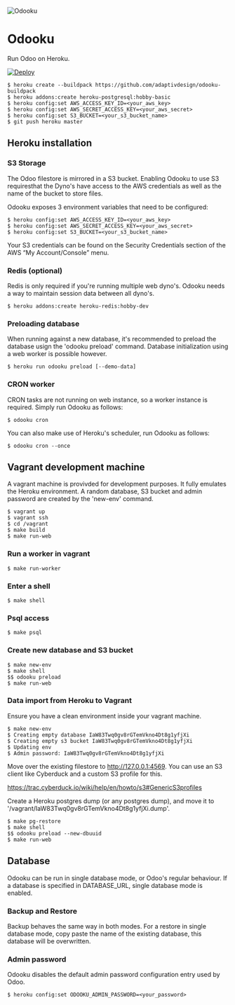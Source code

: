 ![Odooku](https://cdn.rawgit.com/adaptivdesign/odooku/master/img.svg "Odooku")

# Odooku
Run Odoo on Heroku.

[![Deploy](https://www.herokucdn.com/deploy/button.svg)](https://heroku.com/deploy)

```
$ heroku create --buildpack https://github.com/adaptivdesign/odooku-buildpack
$ heroku addons:create heroku-postgresql:hobby-basic
$ heroku config:set AWS_ACCESS_KEY_ID=<your_aws_key>
$ heroku config:set AWS_SECRET_ACCESS_KEY=<your_aws_secret>
$ heroku config:set S3_BUCKET=<your_s3_bucket_name>
$ git push heroku master
```

## Heroku installation

### S3 Storage
The Odoo filestore is mirrored in a S3 bucket. Enabling Odooku to use S3
requiresthat the Dyno's have access to the AWS credentials as well as the
name of the bucket to store files.

Odooku exposes 3 environment variables that need to be configured:

```
$ heroku config:set AWS_ACCESS_KEY_ID=<your_aws_key>
$ heroku config:set AWS_SECRET_ACCESS_KEY=<your_aws_secret>
$ heroku config:set S3_BUCKET=<your_s3_bucket_name>
```

Your S3 credentials can be found on the Security Credentials section of the
AWS “My Account/Console” menu.

### Redis (optional)
Redis is only required if you're running multiple web dyno's. Odooku needs a way
to maintain session data between all dyno's.

```
$ heroku addons:create heroku-redis:hobby-dev
```

### Preloading database
When running against a new database, it's recommended to preload the database
usign the 'odooku preload' command. Database initialization using a web worker
is possible however.

```
$ heroku run odooku preload [--demo-data]
```

### CRON worker

CRON tasks are not running on web instance, so a worker instance is required.
Simply run Odooku as follows:

```
$ odooku cron
```

You can also make use of Heroku's scheduler, run Odooku as follows:

```
$ odooku cron --once
```

## Vagrant development machine
A vagrant machine is provivded for development purposes. It fully emulates
the Heroku environment. A random database, S3 bucket and admin password are
created by the 'new-env' command.

```
$ vagrant up
$ vagrant ssh
$ cd /vagrant
$ make build
$ make run-web
```

### Run a worker in vagrant

```
$ make run-worker
```

### Enter a shell

```
$ make shell
```

### Psql access

```
$ make psql
```

### Create new database and S3 bucket

```
$ make new-env
$ make shell
$$ odooku preload
$ make run-web
```

### Data import from Heroku to Vagrant

Ensure you have a clean environment inside your vagrant machine.

```
$ make new-env
$ Creating empty database IaW83Twq0gv8rGTemVkno4Dt8g1yfjXi
$ Creating empty s3 bucket IaW83Twq0gv8rGTemVkno4Dt8g1yfjXi
$ Updating env
$ Admin password: IaW83Twq0gv8rGTemVkno4Dt8g1yfjXi
```

Move over the existing filestore to http://127.0.0.1:4569. You can use
an S3 client like Cyberduck and a custom S3 profile for this.

https://trac.cyberduck.io/wiki/help/en/howto/s3#GenericS3profiles


Create a Heroku postgres dump (or any postgres dump), and move it to
'/vagrant/IaW83Twq0gv8rGTemVkno4Dt8g1yfjXi.dump'.

```
$ make pg-restore
$ make shell
$$ odooku preload --new-dbuuid
$ make run-web
```


## Database
Odooku can be run in single database mode, or Odoo's regular behaviour. If a
database is specified in DATABASE_URL, single database mode is enabled.

### Backup and Restore
Backup behaves the same way in both modes. For a restore in single database
mode, copy paste the name of the existing database, this database will be
overwritten.

### Admin password
Odooku disables the default admin password configuration entry used by Odoo.

```
$ heroku config:set ODOOKU_ADMIN_PASSWORD=<your_password>
```

